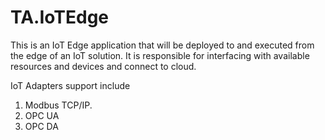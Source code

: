# TA.IoTEdge
This is an IoT Edge application that will be deployed to and executed from the edge of an IoT solution. It is responsible for interfacing with available resources and devices and connect to cloud.

IoT Adapters support include
1. Modbus TCP/IP.
2. OPC UA
3. OPC DA
